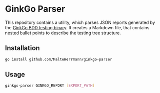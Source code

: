 # GinkGo Parser

This repository contains a utility, which parses JSON reports generated by the [GinkGo BDD testing binary](https://onsi.github.io/ginkgo/).
It creates a Markdown file, that contains nested bullet points to describe the testing tree structure.

## Installation

```bash
go install github.com/MalteHerrmann/ginkgo-parser
```

## Usage

```bash
ginkgo-parser GINKGO_REPORT [EXPORT_PATH]
```

